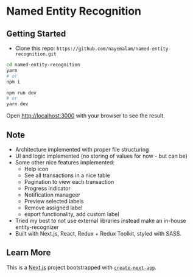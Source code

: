 # Named Entity Recognition

## Getting Started

- Clone this repo: `https://github.com/nayemalam/named-entity-recognition.git`

```bash
cd named-entity-recognition
yarn
# or
npm i
```

```bash
npm run dev
# or
yarn dev
```

Open [http://localhost:3000](http://localhost:3000) with your browser to see the result.

## Note
- Architecture implemented with proper file structuring
- UI and logic implemented (no storing of values for now - but can be)
- Some other nice features implemented: 
  - Help icon
  - See all transactions in a nice table
  - Pagination to view each transaction
  - Progress indicator
  - Notification manageer
  - Preview selected labels
  - Remove assigned label
  - export functionality, add custom label
- Tried my best to not use external libraries instead make an in-house entity-recognizer
- Built with Next.js, React, Redux + Redux Toolkit, styled with SASS.

## Learn More

This is a [Next.js](https://nextjs.org/) project bootstrapped with [`create-next-app`](https://github.com/vercel/next.js/tree/canary/packages/create-next-app).
